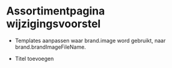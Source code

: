 # Assortimentpagina wijzigingsvoorstel

- Templates aanpassen waar brand.image word gebruikt, naar brand.brandImageFileName.

- Titel toevoegen